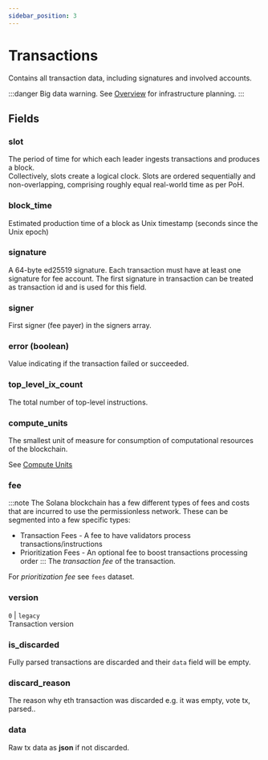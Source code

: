 ```yaml
---
sidebar_position: 3
---
```


# Transactions

Contains all transaction data, including signatures and involved accounts.

:::danger
Big data warning. See [Overview](./) for infrastructure planning.
:::

## Fields

### slot
The period of time for which each leader ingests transactions and produces a block.<br/>
Collectively, slots create a logical clock. Slots are ordered sequentially and non-overlapping, comprising roughly equal real-world time as per PoH.
### block_time
Estimated production time of a block as Unix timestamp (seconds since the Unix epoch)
### signature
A 64-byte ed25519 signature. 
Each transaction must have at least one signature for fee account. The first signature in transaction can be treated as transaction id and is used for this field.
### signer
First signer (fee payer) in the signers array.
### error (boolean)
Value indicating if the transaction failed or succeeded.
### top_level_ix_count
The total number of top-level instructions.
### compute_units
The smallest unit of measure for consumption of computational resources of the blockchain.

See [Compute Units](https://solana.com/docs/terminology#compute-units)
### fee
:::note
The Solana blockchain has a few different types of fees and costs that are incurred to use the permissionless network. These can be segmented into a few specific types:

- Transaction Fees - A fee to have validators process transactions/instructions
- Prioritization Fees - An optional fee to boost transactions processing order
:::
The *transaction fee* of the transaction.

For *prioritization fee* see `fees` dataset.
### version
`0` | `legacy`<br/>
Transaction version
### is_discarded
Fully parsed transactions are discarded and their `data` field will be empty.
### discard_reason
The reason why eth transaction was discarded e.g. it was empty, vote tx, parsed..
### data
Raw tx data as **json** if not discarded.